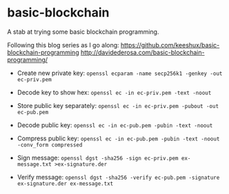 # basic-blockchain
A stab at trying some basic blockchain programming.


Following this blog series as I go along:
https://github.com/keeshux/basic-blockchain-programming
http://davidederosa.com/basic-blockchain-programming/


- Create new private key: `openssl ecparam -name secp256k1 -genkey -out ec-priv.pem`
- Decode key to show hex: `openssl ec -in ec-priv.pem -text -noout`
- Store public key separately: `openssl ec -in ec-priv.pem -pubout -out ec-pub.pem`
- Decode public key: `openssl ec -in ec-pub.pem -pubin -text -noout`
- Compress public key: `openssl ec -in ec-pub.pem -pubin -text -noout -conv_form compressed`


- Sign message: `openssl dgst -sha256 -sign ec-priv.pem ex-message.txt >ex-signature.der`
- Verify message: `openssl dgst -sha256 -verify ec-pub.pem -signature ex-signature.der ex-message.txt`